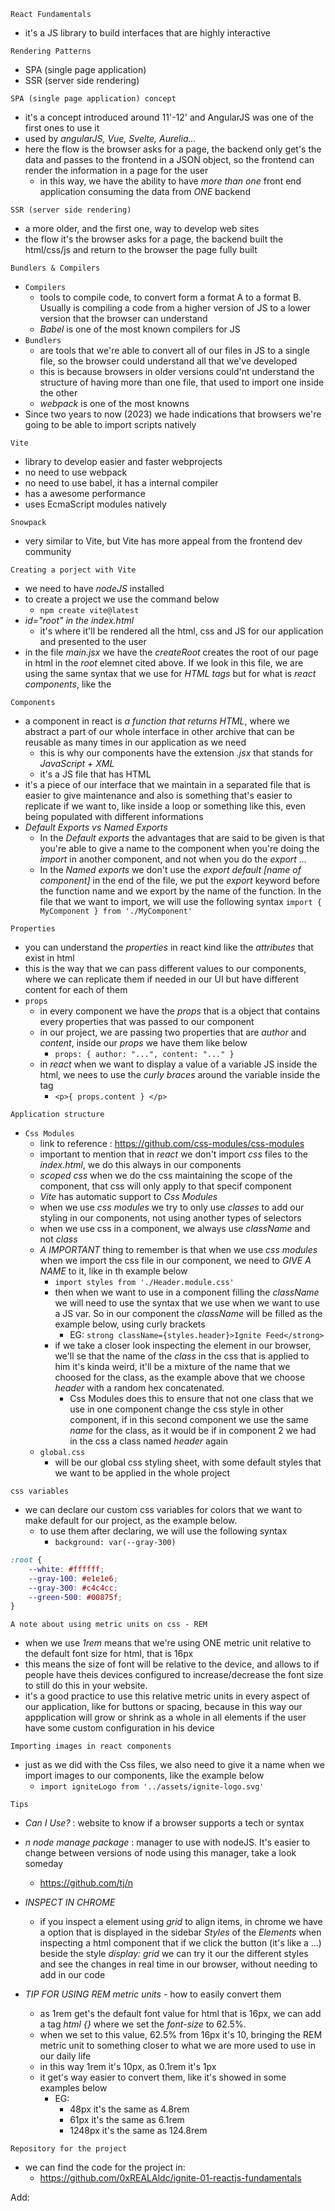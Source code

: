 `React Fundamentals` 
- it's a JS library to build interfaces that are highly interactive

`Rendering Patterns`
- SPA (single page application)
- SSR (server side rendering)

`SPA (single page application) concept`
- it's a concept introduced around 11'-12' and AngularJS was one of the first ones to use it
- used by *angularJS, Vue, Svelte, Aurelia...*
- here the flow is the browser asks for a page, the backend only get's the data and passes to the frontend in a JSON object, so the frontend can render the information in a page for the user
	- in this way, we have the ability to have *more than one* front end application consuming the data from *ONE* backend

`SSR (server side rendering)` 
- a more older, and the first one, way to develop web sites
- the flow it's the browser asks for a page, the backend built the html/css/js and return to the browser the page fully built

`Bundlers & Compilers`
- `Compilers` 
	- tools to compile code, to convert form a format A to a format B. Usually is compiling a code from a higher version of JS to a lower version that the browser can understand
	- *Babel* is one of the most known compilers for JS 
- `Bundlers` 
	- are tools that we're able to convert all of our files in JS to a single file, so the browser could understand all that we've developed
	- this is because browsers in older versions could'nt understand the structure of having more than one file, that used to import one inside the other
	- *webpack* is one of the most knowns
- Since two years to now (2023) we hade indications that browsers we're going to be able to import scripts natively

`Vite`
- library to develop easier and faster webprojects 
- no need to use webpack
- no need to use babel, it has a internal compiler
- has a awesome performance
- uses EcmaScript modules natively

`Snowpack` 
- very similar to Vite, but Vite has more appeal from the frontend dev community

`Creating a porject with Vite`
- we need to have *nodeJS* installed
- to create a project we use the command  below
	- `npm create vite@latest` 
- *id="root" in the index.html* 
	- it's where it'll be rendered all the html, css and JS for our application and presented to the user
- in the file *main.jsx* we have the *createRoot* creates the root of our page in html in the *root* elemnet cited above. If we look in this file, we are using the same syntax that we use for *HTML tags* but for what is *react components*, like the *<App />* 

`Components` 
- a component in react is *a function that returns HTML*, where we abstract a part of our whole interface in other archive that can be reusable as many times in our application as we need
	- this is why our components have the extension *.jsx* that stands for *JavaScript + XML* 
	- it's a JS file that has HTML
- it's a piece of our interface that we maintain in a separated file that is easier to give maintenance and also is something that's easier to replicate if we want to, like inside a loop or something like this, even being populated with different informations
- *Default Exports vs Named Exports*
	- In the *Default exports* the advantages that are said to be given is that you're able to give a name to the component when you're doing the *import* in another component, and not when you do the *export ...* 
	- In the *Named exports* we don't use the *export default [name of component]* in the end of the file, we put the *export* keyword before the function name and we export by the name of the function. In the file that we want to import, we will use the following syntax `import { MyComponent } from './MyComponent'` 

`Properties` 
- you can understand the *properties* in react kind like the *attributes* that exist in html
- this is the way that we can pass different values to our components, where we can replicate them if needed in our UI but have different content for each of them
- `props` 
	- in every component we have the *props* that is a object that contains every properties that was passed to our component
	- in our project, we are passing two properties that are *author* and *content*, inside our *props* we have them like below
		- `props: { author: "...", content: "..." }` 
	- in *react* when we want to display a value of a variable JS inside the html, we nees to use the *curly braces* around the variable inside the tag 
		- `<p>{ props.content } </p>` 

`Application structure` 
- `Css Modules` 
	- link to reference : https://github.com/css-modules/css-modules
	- important to mention that in *react* we don't import *css* files to the *index.html*, we do this always in our components
	- *scoped css* when we do the css maintaining the scope of the component, that css will only apply to that specif component 
	- *Vite* has automatic support to *Css Modules*
	- when we use *css modules* we try to only use *classes* to add our styling in our components, not using another types of selectors
	- when we use css in a component, we always use *className* and not *class* 
	- *A IMPORTANT* thing to remember is that when we use *css modules* when we import the css file in our component, we need to *GIVE A NAME* to it, like in th example below
		- `import styles from './Header.module.css' ` 
		- then when we want to use in a component filling the *className* we will need to use the syntax that we use when we want to use a JS var. So in our component the *className* will be filled as the example below, using curly brackets
			- EG: `strong className={styles.header}>Ignite Feed</strong>` 
		- if we take a closer look inspecting the element in our browser, we'll se that the name of the *class* in the css that is applied to him it's kinda weird, it'll be a mixture of the name that we choosed for the class, as the example above that we choose *header* with a random hex concatenated. 
			- Css Modules does this to ensure that not one class that we use in one component change the css style in other component, if in this second component we use the same *name* for the class, as it would be if in component 2 we had in the css a class named *header* again
	- `global.css` 
		- will be our global css styling sheet, with some default styles that we want to be applied in the whole project 

`css variables`
- we can declare our custom css variables for colors that we want to make default for our project, as the example below.
	- to use them after declaring, we will use the following syntax 
		- `background: var(--gray-300)` 
```css
:root {
	--white: #ffffff;
	--gray-100: #e1e1e6;
	--gray-300: #c4c4cc;
	--green-500: #00875f;
}
```

`A note about using metric units on css - REM` 
- when we use *1rem* means that we're using ONE metric unit relative to the default font size for html, that is 16px
- this means the size of font will be relative to the device, and allows to if people have theis devices configured to increase/decrease the font size to still do this in your website.
- it's a good practice to use this relative metric units in every aspect of our application, like for buttons or spacing, because in this way our appplication will grow or shrink as a whole in all elements if the user have some custom configuration in his device

`Importing images in react components` 
- just as we did with the Css files, we also need to give it a name when we import images to our components, like the example below
	- `import igniteLogo from '../assets/ignite-logo.svg'` 



`Tips` 
- *Can I Use?* : website to know if a browser supports a tech or syntax
- *n node manage package* : manager to use with nodeJS. It's easier to change between versions of node using this manager, take a look someday
	- https://github.com/tj/n
- *INSPECT IN CHROME*
	- if you inspect a element using *grid* to align items, in chrome we have a option that is displayed in the sidebar *Styles* of the *Elements* when inspecting a html component that if we click the button (it's like a ...) beside the style *display: grid* we can try it our the different styles and see the changes in real time in our browser, without needing to add in our code 


- *TIP FOR USING REM metric units* - how to easily convert them
	- as 1rem get's the default font value for html that is 16px, we can add a tag *html {}* where we set the *font-size* to 62.5%. 
	- when we set to this value, 62.5% from 16px it's 10, bringing the REM metric unit to something closer to what we are more used to use in our daily life
	- in this way 1rem it's 10px, as 0.1rem it's 1px
	- it get's way easier to convert them, like it's showed in some examples below
		- EG: 
			- 48px it's the same as 4.8rem
			- 61px it's the same as 6.1rem
			- 1248px it's the same as 124.8rem


`Repository for the project`
- we can find the code for the project in:
	- https://github.com/0xREALAldc/ignite-01-reactjs-fundamentals

Add:  
